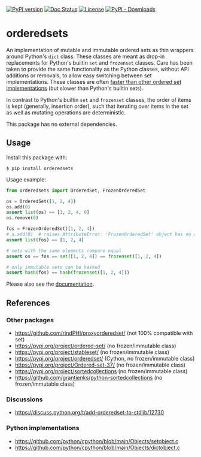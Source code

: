 [![PyPI version](https://badge.fury.io/py/orderedsets.svg)](https://badge.fury.io/py/orderedsets)
[![Doc Status](https://img.shields.io/github/actions/workflow/status/matthiasdiener/orderedsets/doc.yaml?label=docs)](https://matthiasdiener.github.io/orderedsets)
[![License](https://img.shields.io/pypi/l/orderedsets)](https://github.com/matthiasdiener/orderedsets/blob/main/LICENSE)
[![PyPI - Downloads](https://img.shields.io/pypi/dm/orderedsets)](https://badge.fury.io/py/orderedsets)

# orderedsets

An implementation of mutable and immutable ordered sets as thin wrappers around
Python's `dict` class.
These classes are meant as drop-in replacements for Python's builtin `set` and
`frozenset` classes. Care has been taken to provide the same functionality as the Python classes,
without API additions or removals, to allow easy switching between set implementations. These classes are often
[faster than other ordered set implementations](https://matthiasdiener.github.io/orderedsets/speed.html)
(but slower than Python's builtin sets).

In contrast to Python's builtin `set` and `frozenset` classes, the order of
items is kept (generally, insertion order), such that iterating over items in
the set as well as mutating operations are deterministic.

This package has no external dependencies.


## Usage

Install this package with:
```
$ pip install orderedsets
```

Usage example:
```python
from orderedsets import OrderedSet, FrozenOrderedSet

os = OrderedSet([1, 2, 4])
os.add(0)
assert list(os) == [1, 2, 4, 0]
os.remove(0)

fos = FrozenOrderedSet([1, 2, 4])
# a.add(0)  # raises AttributeError: 'FrozenOrderedSet' object has no attribute 'add'
assert list(fos) == [1, 2, 4]

# sets with the same elements compare equal
assert os == fos == set([1, 2, 4]) == frozenset([1, 2, 4])

# only immutable sets can be hashed
assert hash(fos) == hash(frozenset([1, 2, 4]))
```

Please also see the [documentation](https://matthiasdiener.github.io/orderedsets).


## References

### Other packages

- https://github.com/rindPHI/proxyorderedset/ (not 100% compatible with set)
- https://pypi.org/project/ordered-set/ (no frozen/immutable class)
- https://pypi.org/project/stableset/ (no frozen/immutable class)
- https://pypi.org/project/orderedset/ (Cython, no frozen/immutable class)
- https://pypi.org/project/Ordered-set-37/ (no frozen/immutable class)
- https://pypi.org/project/sortedcollections (no frozen/immutable class)
- https://github.com/grantjenks/python-sortedcollections (no frozen/immutable class)

### Discussions

- https://discuss.python.org/t/add-orderedset-to-stdlib/12730

### Python implementations

- https://github.com/python/cpython/blob/main/Objects/setobject.c
- https://github.com/python/cpython/blob/main/Objects/dictobject.c

